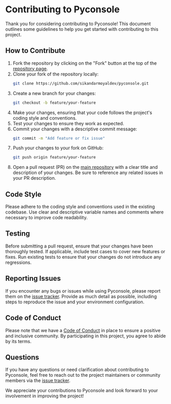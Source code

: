 # Contributing to Pyconsole

Thank you for considering contributing to Pyconsole! This document outlines some guidelines to help you get started with contributing to this project.

## How to Contribute

1. Fork the repository by clicking on the "Fork" button at the top of the [repository page](https://github.com/sikandarmoyaldev/pyconsole.git).
2. Clone your fork of the repository locally:
    ```bash
    git clone https://github.com/sikandarmoyaldev/pyconsole.git
    ```
3. Create a new branch for your changes:
    ```bash
    git checkout -b feature/your-feature
    ```
4. Make your changes, ensuring that your code follows the project's coding style and conventions.
5. Test your changes to ensure they work as expected.
6. Commit your changes with a descriptive commit message:
    ```bash
    git commit -m "Add feature or fix issue"
    ```
7. Push your changes to your fork on GitHub:
    ```bash
    git push origin feature/your-feature
    ```
8. Open a pull request (PR) on the [main repository](https://github.com/sikandarmoyaldev/pyconsole) with a clear title and description of your changes. Be sure to reference any related issues in your PR description.

## Code Style

Please adhere to the coding style and conventions used in the existing codebase. Use clear and descriptive variable names and comments where necessary to improve code readability.

## Testing

Before submitting a pull request, ensure that your changes have been thoroughly tested. If applicable, include test cases to cover new features or fixes. Run existing tests to ensure that your changes do not introduce any regressions.

## Reporting Issues

If you encounter any bugs or issues while using Pyconsole, please report them on the [issue tracker](https://github.com/sikandarmoyaldev/pyconsole/issues). Provide as much detail as possible, including steps to reproduce the issue and your environment configuration.

## Code of Conduct

Please note that we have a [Code of Conduct](CODE_OF_CONDUCT.md) in place to ensure a positive and inclusive community. By participating in this project, you agree to abide by its terms.

## Questions

If you have any questions or need clarification about contributing to Pyconsole, feel free to reach out to the project maintainers or community members via the [issue tracker](https://github.com/sikandarmoyaldev/pyconsole/issues).

We appreciate your contributions to Pyconsole and look forward to your involvement in improving the project!
